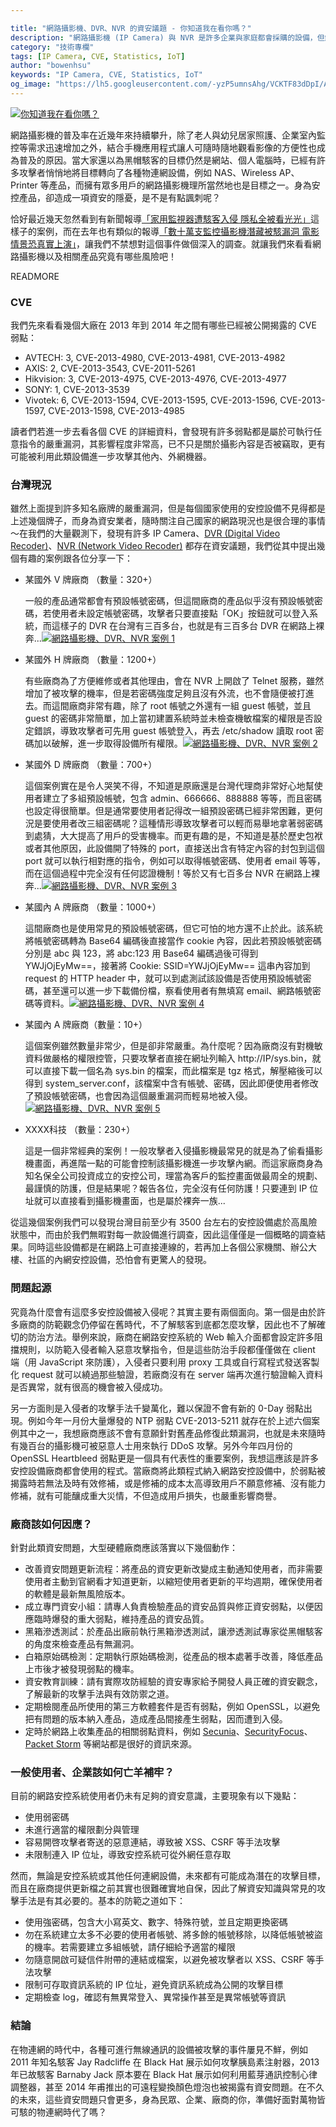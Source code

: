 ```yaml
---

title: "網路攝影機、DVR、NVR 的資安議題 - 你知道我在看你嗎？"
description: "網路攝影機 (IP Camera) 與 NVR 是許多企業與家庭都會採購的設備，但鮮少有人關注此類設備的資安議題，殊不知此類設備從 2013 年起已逐漸成為駭客的獵物..."
category: "技術專欄"
tags: [IP Camera, CVE, Statistics, IoT]
author: "bowenhsu"
keywords: "IP Camera, CVE, Statistics, IoT"
og_image: "https://lh5.googleusercontent.com/-yzP5umnsAhg/VCKTF83dDpI/AAAAAAAAAp8/tS59M5xeSuw/w1522-h1015-no/i_am_watching_you.jpg"
---
```



[![你知道我在看你嗎？](https://lh5.googleusercontent.com/-yzP5umnsAhg/VCKTF83dDpI/AAAAAAAAAp8/tS59M5xeSuw/w1522-h1015-no/i_am_watching_you.jpg "你知道我在看你嗎？")](https://lh5.googleusercontent.com/-yzP5umnsAhg/VCKTF83dDpI/AAAAAAAAAp8/tS59M5xeSuw/w1522-h1015-no/i_am_watching_you.jpg)

網路攝影機的普及率在近幾年來持續攀升，除了老人與幼兒居家照護、企業室內監控等需求迅速增加之外，結合手機應用程式讓人可隨時隨地觀看影像的方便性也成為普及的原因。當大家還以為黑帽駭客的目標仍然是網站、個人電腦時，已經有許多攻擊者悄悄地將目標轉向了各種物連網設備，例如 NAS、Wireless AP、Printer 等產品，而擁有眾多用戶的網路攝影機理所當然地也是目標之一。身為安控產品，卻造成一項資安的隱憂，是不是有點諷刺呢？

恰好最近幾天忽然看到有新聞報導[「家用監視器遭駭客入侵 隱私全被看光光」](http://news.ltn.com.tw/news/world/breakingnews/1112329)這樣子的案例，而在去年也有類似的報導[「數十萬支監控攝影機潛藏被駭漏洞 電影情景恐真實上演」](http://news.networkmagazine.com.tw/classification/security/2013/06/18/51531/)，讓我們不禁想對這個事件做個深入的調查。就讓我們來看看網路攝影機以及相關產品究竟有哪些風險吧！

READMORE

### CVE

我們先來看看幾個大廠在 2013 年到 2014 年之間有哪些已經被公開揭露的 CVE 弱點：

* AVTECH: 3, CVE-2013-4980, CVE-2013-4981, CVE-2013-4982
* AXIS: 2, CVE-2013-3543, CVE-2011-5261
* Hikvision: 3, CVE-2013-4975, CVE-2013-4976, CVE-2013-4977
* SONY: 1, CVE-2013-3539
* Vivotek: 6, CVE-2013-1594, CVE-2013-1595, CVE-2013-1596, CVE-2013-1597, CVE-2013-1598, CVE-2013-4985

讀者們若進一步去看各個 CVE 的詳細資料，會發現有許多弱點都是屬於可執行任意指令的嚴重漏洞，其影響程度非常高，已不只是關於攝影內容是否被竊取，更有可能被利用此類設備進一步攻擊其他內、外網機器。

### 台灣現況

雖然上面提到許多知名廠牌的嚴重漏洞，但是每個國家使用的安控設備不見得都是上述幾個牌子，而身為資安業者，隨時關注自己國家的網路現況也是很合理的事情～在我們的大量觀測下，發現有許多 IP Camera、[DVR (Digital Video Recoder)](http://en.wikipedia.org/wiki/Digital_video_recorder)、[NVR (Network Video Recoder)](http://en.wikipedia.org/wiki/Network_Video_Recorder) 都存在資安議題，我們從其中提出幾個有趣的案例跟各位分享一下：

* 某國外 V 牌廠商 （數量：320+）

  一般的產品通常都會有預設帳號密碼，但這間廠商的產品似乎沒有預設帳號密碼，若使用者未設定帳號密碼，攻擊者只要直接點「OK」按鈕就可以登入系統，而這樣子的 DVR 在台灣有三百多台，也就是有三百多台 DVR 在網路上裸奔...[![網路攝影機、DVR、NVR 案例 1](https://lh6.googleusercontent.com/-K8pb-2R9Esk/VCKX3IJzzMI/AAAAAAAAAqU/w80wIMGjG_Y/w145-h177-no/case_study_01.png "網路攝影機、DVR、NVR 案例 1")](https://lh6.googleusercontent.com/-K8pb-2R9Esk/VCKX3IJzzMI/AAAAAAAAAqU/w80wIMGjG_Y/w145-h177-no/case_study_01.png)

* 某國外 H 牌廠商 （數量：1200+）

  有些廠商為了方便維修或者其他理由，會在 NVR 上開啟了 Telnet 服務，雖然增加了被攻擊的機率，但是若密碼強度足夠且沒有外流，也不會隨便被打進去。而這間廠商非常有趣，除了 root 帳號之外還有一組 guest 帳號，並且 guest 的密碼非常簡單，加上當初建置系統時並未檢查機敏檔案的權限是否設定錯誤，導致攻擊者可先用 guest 帳號登入，再去 /etc/shadow 讀取 root 密碼加以破解，進一步取得設備所有權限。[![網路攝影機、DVR、NVR 案例 2](https://lh3.googleusercontent.com/-LpCdEr9_Oh4/VCKoLA8lr9I/AAAAAAAAArs/cfkenPnECAU/w1267-h916-no/case_study_02.png "網路攝影機、DVR、NVR 案例 2")](https://lh3.googleusercontent.com/-LpCdEr9_Oh4/VCKoLA8lr9I/AAAAAAAAArs/cfkenPnECAU/w1267-h916-no/case_study_02.png)

* 某國外 D 牌廠商 （數量：700+）

  這個案例實在是令人哭笑不得，不知道是原廠還是台灣代理商非常好心地幫使用者建立了多組預設帳號，包含 admin、666666、888888 等等，而且密碼也設定得很簡單。但是通常要使用者記得改一組預設密碼已經非常困難，更何況是要使用者改三組密碼呢？這種情形導致攻擊者可以輕而易舉地拿著弱密碼到處猜，大大提高了用戶的受害機率。而更有趣的是，不知道是基於歷史包袱或者其他原因，此設備開了特殊的 port，直接送出含有特定內容的封包到這個 port 就可以執行相對應的指令，例如可以取得帳號密碼、使用者 email 等等，而在這個過程中完全沒有任何認證機制！等於又有七百多台 NVR 在網路上裸奔...[![網路攝影機、DVR、NVR 案例 3](https://lh6.googleusercontent.com/-A5ocSnssMig/VCKoLCSYHII/AAAAAAAAAro/Cwx5ctzeeXs/w1267-h916-no/case_study_03.png "網路攝影機、DVR、NVR 案例 3")](https://lh6.googleusercontent.com/-A5ocSnssMig/VCKoLCSYHII/AAAAAAAAAro/Cwx5ctzeeXs/w1267-h916-no/case_study_03.png)

* 某國內 A 牌廠商 （數量：1000+）

  這間廠商也是使用常見的預設帳號密碼，但它可怕的地方還不止於此。該系統將帳號密碼轉為 Base64 編碼後直接當作 cookie 內容，因此若預設帳號密碼分別是 abc 與 123，將 abc:123 用 Base64 編碼過後可得到 YWJjOjEyMw==，接著將 Cookie: SSID=YWJjOjEyMw== 這串內容加到 request 的 HTTP header 中，就可以到處測試該設備是否使用預設帳號密碼，甚至還可以進一步下載備份檔，察看使用者有無填寫 email、網路帳號密碼等資料。[![網路攝影機、DVR、NVR 案例 4](https://lh3.googleusercontent.com/-27vJx4_3nnQ/VCKfq9vZh_I/AAAAAAAAArA/A6qo8XpzryI/w1132-h622-no/case_study_04.png "網路攝影機、DVR、NVR 案例 4")](https://lh3.googleusercontent.com/-27vJx4_3nnQ/VCKfq9vZh_I/AAAAAAAAArA/A6qo8XpzryI/w1132-h622-no/case_study_04.png)

* 某國內 A 牌廠商（數量：10+）

  這個案例雖然數量非常少，但是卻非常嚴重。為什麼呢？因為廠商沒有對機敏資料做嚴格的權限控管，只要攻擊者直接在網址列輸入 http://IP/sys.bin，就可以直接下載一個名為 sys.bin 的檔案，而此檔案是 tgz 格式，解壓縮後可以得到 system_server.conf，該檔案中含有帳號、密碼，因此即便使用者修改了預設帳號密碼，也會因為這個嚴重漏洞而輕易地被入侵。[![網路攝影機、DVR、NVR 案例 5](https://lh6.googleusercontent.com/-GQ3TpVeMlP4/VCKfqoFuwOI/AAAAAAAAAq4/fxfRe9BlWZA/w1132-h601-no/case_study_05.png "網路攝影機、DVR、NVR 案例 5")](https://lh6.googleusercontent.com/-GQ3TpVeMlP4/VCKfqoFuwOI/AAAAAAAAAq4/fxfRe9BlWZA/w1132-h601-no/case_study_05.png)

* XXXX科技 （數量：230+）

  這是一個非常經典的案例！一般攻擊者入侵攝影機最常見的就是為了偷看攝影機畫面，再進階一點的可能會控制該攝影機進一步攻擊內網。而這家廠商身為知名保全公司投資成立的安控公司，理當為客戶的監控畫面做最周全的規劃、最謹慎的防護，但是結果呢？報告各位，完全沒有任何防護！只要連到 IP 位址就可以直接看到攝影機畫面，也是屬於裸奔一族...

從這幾個案例我們可以發現台灣目前至少有 3500 台左右的安控設備處於高風險狀態中，而由於我們無暇對每一款設備進行調查，因此這僅僅是一個概略的調查結果。同時這些設備都是在網路上可直接連線的，若再加上各個公家機關、辦公大樓、社區的內網安控設備，恐怕會有更驚人的發現。

### 問題起源

究竟為什麼會有這麼多安控設備被入侵呢？其實主要有兩個面向。第一個是由於許多廠商的防範觀念仍停留在舊時代，不了解駭客到底都怎麼攻擊，因此也不了解確切的防治方法。舉例來說，廠商在網路安控系統的 Web 輸入介面都會設定許多阻擋規則，以防範入侵者輸入惡意攻擊指令，但是這些防治手段都僅僅做在 client 端（用 JavaScript 來防護），入侵者只要利用 proxy 工具或自行寫程式發送客製化 request 就可以繞過那些驗證，若廠商沒有在 server 端再次進行驗證輸入資料是否異常，就有很高的機會被入侵成功。

另一方面則是入侵者的攻擊手法千變萬化，難以保證不會有新的 0-Day 弱點出現。例如今年一月份大量爆發的 NTP 弱點 CVE-2013-5211 就存在於上述六個案例其中之一，我想廠商應該不會有意願針對舊產品修復此類漏洞，也就是未來隨時有幾百台的攝影機可被惡意人士用來執行 DDoS 攻擊。另外今年四月份的 OpenSSL Heartbleed 弱點更是一個具有代表性的重要案例，我想這應該是許多安控設備廠商都會使用的程式。當廠商將此類程式納入網路安控設備中，於弱點被揭露時若無法及時有效修補，或是修補的成本太高導致用戶不願意修補、沒有能力修補，就有可能釀成重大災情，不但造成用戶損失，也嚴重影響商譽。

### 廠商該如何因應？

針對此類資安問題，大型硬體廠商應該落實以下幾個動作：

* 改善資安問題更新流程：將產品的資安更新改變成主動通知使用者，而非需要使用者主動到官網看才知道更新，以縮短使用者更新的平均週期，確保使用者的軟體是最新無風險版本。
* 成立專門資安小組：請專人負責檢驗產品的資安品質與修正資安弱點，以便因應臨時爆發的重大弱點，維持產品的資安品質。
* 黑箱滲透測試：於產品出廠前執行黑箱滲透測試，讓滲透測試專家從黑帽駭客的角度來檢查產品有無漏洞。
* 白箱原始碼檢測：定期執行原始碼檢測，從產品的根本處著手改善，降低產品上市後才被發現弱點的機率。
* 資安教育訓練：請有實際攻防經驗的資安專家給予開發人員正確的資安觀念，了解最新的攻擊手法與有效防禦之道。
* 定期檢閱產品所使用的第三方軟體套件是否有弱點，例如 OpenSSL，以避免把有問題的版本納入產品，造成產品間接產生弱點，因而遭到入侵。
* 定時於網路上收集產品的相關弱點資料，例如 [Secunia](http://secunia.com/)、[SecurityFocus](http://www.securityfocus.com/)、[Packet Storm](http://packetstormsecurity.com/) 等網站都是很好的資訊來源。

### 一般使用者、企業該如何亡羊補牢？

目前的網路安控系統使用者仍未有足夠的資安意識，主要現象有以下幾點：

* 使用弱密碼
* 未進行適當的權限劃分與管理
* 容易開啓攻擊者寄送的惡意連結，導致被 XSS、CSRF 等手法攻擊
* 未限制連入 IP 位址，導致安控系統可從外網任意存取

然而，無論是安控系統或其他任何連網設備，未來都有可能成為潛在的攻擊目標，而且在廠商提供更新檔之前其實也很難確實地自保，因此了解資安知識與常見的攻擊手法是有其必要的。基本的防範之道如下：

* 使用強密碼，包含大小寫英文、數字、特殊符號，並且定期更換密碼
* 勿在系統建立太多不必要的使用者帳號、將多餘的帳號移除，以降低帳號被盜的機率。若需要建立多組帳號，請仔細給予適當的權限
* 勿隨意開啟可疑信件附帶的連結或檔案，以避免被攻擊者以 XSS、CSRF 等手法攻擊
* 限制可存取資訊系統的 IP 位址，避免資訊系統成為公開的攻擊目標
* 定期檢查 log，確認有無異常登入、異常操作甚至是異常帳號等資訊

### 結論

在物連網的時代中，各種可進行無線通訊的設備被攻擊的事件屢見不鮮，例如 2011 年知名駭客 Jay Radcliffe 在 Black Hat 展示如何攻擊胰島素注射器，2013 年已故駭客 Barnaby Jack 原本要在 Black Hat 展示如何利用藍芽通訊控制心律調整器，甚至 2014 年甫推出的可遠程變換顏色燈泡也被揭露有資安問題。在不久的未來，這些資安問題只會更多，身為民眾、企業、廠商的你，準備好面對萬物皆可駭的物連網時代了嗎？
